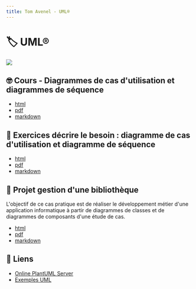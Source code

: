 ```yaml
---
title: Tom Avenel - UML®
---
```


# 🏷️ UML® 

![](/resources/images/cover/uml.jpg)

## 🤓 Cours - Diagrammes de cas d'utilisation et diagrammes de séquence

- [html](/cours/uml/use-case.html)
- [pdf](/cours/uml/use-case.pdf)
- [markdown](/cours/uml/use-case.md)

## 📝 Exercices décrire le besoin : diagramme de cas d'utilisation et diagramme de séquence

- [html](/cours/gestion-projet/exos/exos-cas-utilisation-cas-sequence.html)
- [pdf](/cours/gestion-projet/exos/exos-cas-utilisation-cas-sequence.pdf)
- [markdown](/cours/gestion-projet/exos/exos-cas-utilisation-cas-sequence.md)

## 📌 Projet gestion d'une bibliothèque

L'objectif de ce cas pratique est de réaliser le développement métier d'une application informatique à partir de diagrammes de classes et de diagrammes de composants d'une étude de cas.

- [html](/cours/uml/tp-uml.html)
- [pdf](/cours/uml/tp-uml.pdf)
- [markdown](/cours/uml/tp-uml.md)

## 🔗 Liens

- [Online PlantUML Server](https://www.plantuml.com/plantuml/uml/SyfFKj2rKt3CoKnELR1Io4ZDoSa70000)
- [Exemples UML](https://www.uml-diagrams.org/index-examples.html)

